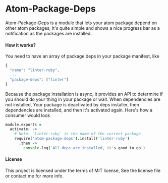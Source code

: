Atom-Package-Deps
===========
Atom-Package-Deps is a module that lets your atom package depend on other atom packages, It's quite simple and shows a nice progress bar as a notification as the packages are installed.

#### How it works?
You need to have an array of package deps in your package manifest, like
```js
{
  "name": "linter-ruby",
  ...
  "package-deps": ["linter"]
}
```
Because the package installation is async, it provides an API to determine if you should do your thing in your package or wait. When dependencies are not installed, Your package is deactivated by deps installer, then dependencies are installed, and then it's activated again. Here's how a consumer would look
```coffee
module.exports =
  activate: ->
    # Note: `linter-ruby` is the name of the current package
    require('atom-package-deps').install('linter-ruby')
      .then ->
        console.log('All deps are installed, it's good to go')
```

#### License
This project is licensed under the terms of MIT license, See the license file or contact me for more info.
